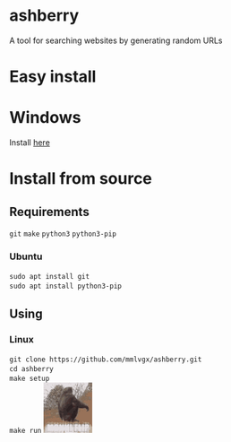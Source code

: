 # ashberry
A tool for searching websites by generating random URLs
# Easy install
# Windows
Install [here](https://github.com/mmlvgx/ashberry/blob/main/bin/ashberry.exe)
# Install from source
## Requirements
`git` `make` `python3` `python3-pip`
### Ubuntu
`sudo apt install git`\
`sudo apt install python3-pip`
## Using
### Linux
`git clone https://github.com/mmlvgx/ashberry.git`\
`cd ashberry`\
`make setup`\
`make run`
![](assets/monkey.gif)

